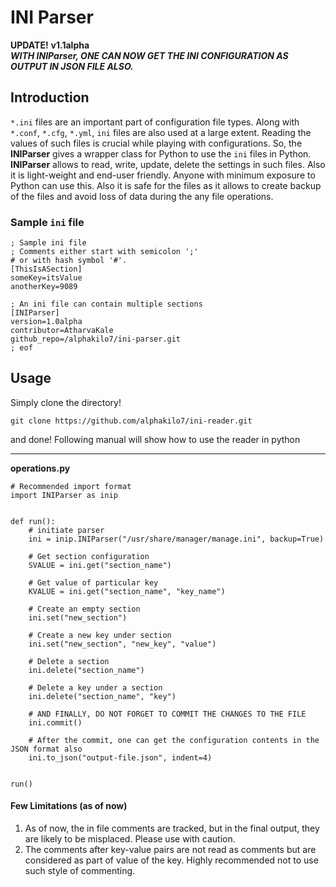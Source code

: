 # INI Parser
**UPDATE!**
**v1.1alpha**  
***WITH INIParser, ONE CAN NOW GET THE INI CONFIGURATION AS OUTPUT IN JSON FILE ALSO.***


## Introduction
`*.ini` files are an important part of configuration file types. Along with `*.conf`, `*.cfg`, `*.yml`, `ini` files are also used at a large extent. Reading the values of such files is crucial while playing with configurations. So, the **INIParser** gives a wrapper class for Python to use the `ini` files in Python. **INIParser** allows to read, write, update, delete the settings in such files. Also it is light-weight and end-user friendly. Anyone with minimum exposure to Python can use this. Also it is safe for the files as it allows to create backup of the files and avoid loss of data during the any file operations.  


### Sample `ini` file
```
; Sample ini file
; Comments either start with semicolon ';'
# or with hash symbol '#'.
[ThisIsASection]
someKey=itsValue
anotherKey=9089

; An ini file can contain multiple sections
[INIParser]
version=1.0alpha
contributor=AtharvaKale
github_repo=/alphakilo7/ini-parser.git
; eof 
```

## Usage
Simply clone the directory!
```
git clone https://github.com/alphakilo7/ini-reader.git
```
and done!
Following manual will show how to use the reader in python
***
**operations.py**
```
# Recommended import format
import INIParser as inip


def run():
	# initiate parser
	ini = inip.INIParser("/usr/share/manager/manage.ini", backup=True)

	# Get section configuration
	SVALUE = ini.get("section_name")

	# Get value of particular key
	KVALUE = ini.get("section_name", "key_name")

	# Create an empty section
	ini.set("new_section")

	# Create a new key under section
	ini.set("new_section", "new_key", "value")

	# Delete a section
	ini.delete("section_name")

	# Delete a key under a section
	ini.delete("section_name", "key")

	# AND FINALLY, DO NOT FORGET TO COMMIT THE CHANGES TO THE FILE
	ini.commit()

	# After the commit, one can get the configuration contents in the JSON format also
	ini.to_json("output-file.json", indent=4)


run()

```

#### Few Limitations (as of now)
1. As of now, the in file comments are tracked, but in the final output, they are likely to be misplaced. Please use with caution.
2. The comments after key-value pairs are not read as comments but are considered as part of value of the key. Highly recommended not to use such style of commenting.
